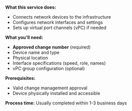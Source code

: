 **What this service does:**
- Connects network devices to the infrastructure
- Configures network interfaces and settings
- Sets up virtual port channels (vPC) if needed

**What you'll need:**
- **Approved change number** (required)
- Device name and type
- Physical location
- Interface specifications (speed, role, names)
- vPC group configuration (optional)

**Prerequisites:**
- Valid change management approval
- Device physically installed and accessible

**Process time:** Usually completed within 1-3 business days
